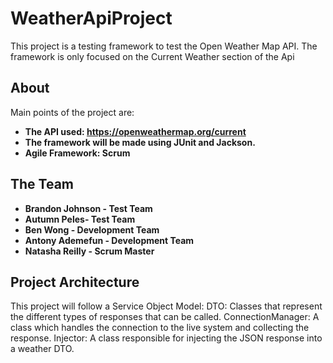 # WeatherApiProject
This project is a testing framework to test the Open Weather Map API. The framework is only focused on the Current Weather section of the Api

## About
Main points of the project are:
- **The API used: https://openweathermap.org/current**
- **The framework will be made using JUnit and Jackson.**
- **Agile Framework: Scrum**

## The Team
- **Brandon Johnson - Test Team**
- **Autumn Peles- Test Team**
- **Ben Wong - Development Team**
- **Antony Ademefun - Development Team**
- **Natasha Reilly - Scrum Master**

## Project Architecture
This project will follow a Service Object Model:
DTO: Classes that represent the different types of responses that can be called.
ConnectionManager: A class which handles the connection to the live system and collecting the response.
Injector: A class responsible for injecting the JSON response into a weather DTO.
